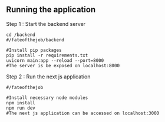 ## Running the application

Step 1 : Start the backend server

```shell
cd /backend
#/fateofthejob/backend

#Install pip packages
pip install -r requirements.txt
uvicorn main:app --reload --port=8000
#The server is be exposed on localhost:8000
```

Step 2 : Run the next js application

```shell
#/fateofthejob

#Install necessary node modules
npm install
npm run dev
#The next js application can be accessed on localhost:3000
```
